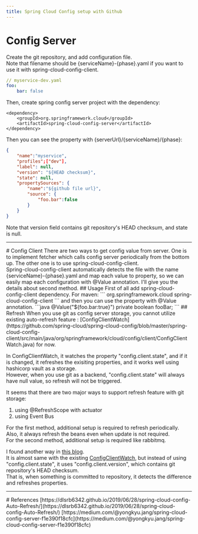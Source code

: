 ```yaml
---
title: Spring Cloud Config setup with Github
---
```


# Config Server
Create the git repository, and add configuration file. <br>
Note that filename should be {serviceName}-{phase}.yaml if you want to use it with spring-cloud-config-client.
```yaml
// myservice-dev.yaml
foo:
    bar: false
```

Then, create spring config server project with the dependency:
```
<dependency>
    <groupId>org.springframework.cloud</groupId>
    <artifactId>spring-cloud-config-server</artifactId>
</dependency>
```

Then you can see the property with {serverUrl}/{serviceName}/{phase}:
```json
{
    "name":"myservice",
    "profiles";["dev"],
    "label": null,
    "version": "${HEAD checksum}",
    "state": null,
    "propertySources": {
        "name":"${github file url}",
        "source": {
            "foo.bar":false
        }
    }
}
```
Note that version field contains git repository's HEAD checksum, and state is null.
<hr>
# Config Client
There are two ways to get config value from server. One is to implement fetcher which calls config server periodically from the bottom up.
The other one is to use spring-cloud-config-client. <br> 
Spring-cloud-config-client automatically detects the file with the name {serviceName}-{phase}.yaml and map each value to property, so we can easily map each configuration with @Value annotation. I'll give you the details about second method.
## Usage
First of all add spring-cloud-config-client dependency. For maven:
```
<dependency>
    <groupId>org.springframework.cloud</groupId>
    <artifactId>spring-cloud-config-client</artifactId>
</dependency>
```
and then you can use the property with @Value annotation.
```java
@Value("${foo.bar:true}")
private boolean fooBar;
```
## Refresh
When you use git as config server storage, you cannot utilize existing auto-refresh feature : [ConfigClientWatch](https://github.com/spring-cloud/spring-cloud-config/blob/master/spring-cloud-config-client/src/main/java/org/springframework/cloud/config/client/ConfigClientWatch.java) for now. <br>

In ConfigClientWatch, it watches  the property "config.client.state", and if it is changed, it refreshes the exisiting properties, and it works well using hashicorp vault as a storage. <br>
However, when you use git as a backend, "config.client.state" will always have null value, so refresh will not be triggered. <br>

It seems that there are two major ways to support refresh feature with git storage:
1. using @RefreshScope with actuator
2. using Event Bus

For the first method, additional setup is required to refresh periodically. Also, it always refresh the beans even when update is not required. <br>
For the second method, additional setup is required like rabbitmq. <br>

I found another way in [this blog](https://dlsrb6342.github.io/2019/06/28/spring-cloud-config-Auto-Refresh/).<br>
It is almost same with the existing [ConfigClientWatch](https://github.com/spring-cloud/spring-cloud-config/blob/master/spring-cloud-config-client/src/main/java/org/springframework/cloud/config/client/ConfigClientWatch.java), but instead of using "config.client.state", it uses "config.client.version", which contains git repository's HEAD checksum. <br> That is, when something is committed to repository, it detects the difference and refreshes properties. 

<hr>
# References
[https://dlsrb6342.github.io/2019/06/28/spring-cloud-config-Auto-Refresh/](https://dlsrb6342.github.io/2019/06/28/spring-cloud-config-Auto-Refresh/)
[https://medium.com/@yongkyu.jang/spring-cloud-config-server-f1e390f18cfc](https://medium.com/@yongkyu.jang/spring-cloud-config-server-f1e390f18cfc)
